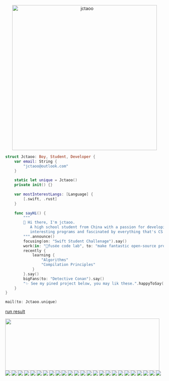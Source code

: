 <p align="center">
  <img width="460" src="https://user-images.githubusercontent.com/42663875/114281093-ef7da100-9a6e-11eb-85b4-16374424bf42.png" alt="jctaoo">
</p>

```swift
struct Jctaoo: Boy, Student, Developer {
    var email: String {
        "jctaoo@outlook.com"
    }
    
    static let unique = Jctaoo()
    private init() {}
    
    var mostInterestLangs: [Language] {
        [.swift, .rust]
    }
    
    func sayHi() {
        """
        👋 Hi there, I'm jctaoo.
           A high school student from China with a passion for developing some
           interesting programs and fascinated by everything that's CS related.
        """.announce()
        focusing(on: "Swift Student Challenage").say()
        work(in: "🚀fusée code lab", to: "make fantastic open-source programs").say()
        recently {
            learning {
                "Algorithms"
                "Compilation Principles"
            }
        }.say()
        bigFans(to: "Detective Conan").say()
        "✨ See my pined project below, you may lik these.".happyToSay()
    }
}

mail(to: Jctaoo.unique)

```
[run result](./result.md)

<p>
  <img align="left" width="490" height="165" src="https://github-readme-stats.vercel.app/api?username=jctaoo&show_icons=true&hide_border=false"/>
  <p>
    <img src="https://img.shields.io/badge/-Swift-f9943a?style=flat-square&logo=swift&logoColor=white"/>
    <img src="https://img.shields.io/badge/-Dart-23A9F2?style=flat-square&logo=dart&logoColor=white"/>
    <img src="https://img.shields.io/badge/-Kotlin-FF9736?style=flat-square&logo=kotlin&logoColor=white"/>
    <img src="https://img.shields.io/badge/-TypeScript-3178c6?style=flat-square&logo=typescript&logoColor=white"/>
    <img src="https://img.shields.io/badge/-JavaScript-yellow?style=flat-square&logo=javascript&logoColor=white"/>
    <img src="https://img.shields.io/badge/-Golang-07acd7?style=flat-square&logo=go&logoColor=white"/>
    <img src="https://img.shields.io/badge/-C++-00599C?style=flat-square&logo=c&logoColor=white"/>
    <img src="https://img.shields.io/badge/-java-E34A86?style=flat-square&logo=java&logoColor=white"/>
    <img src="https://img.shields.io/badge/-Python-244a6c?style=flat-square&logo=Python&logoColor=white"/>
    <img src="https://img.shields.io/badge/-React-blue?style=flat-square&logo=react&logoColor=white"/>
    <img src="https://img.shields.io/badge/-Vue-42B883?style=flat-square&logo=Vue.js&logoColor=white"/>
    <img src="https://img.shields.io/badge/-Nodejs-74ad63?style=flat-square&logo=Node.js&logoColor=white"/>
    <img src="https://img.shields.io/badge/-Electron-2b2f3b?style=flat-square&logo=electron&logoColor=white"/>
    <img src="https://img.shields.io/badge/-Flutter-blue?style=flat-square&logo=flutter&logoColor=white"/>
    <img src="https://img.shields.io/badge/-Gatsby-633294?style=flat-square&logo=gatsby&logoColor=white"/>
    <img src="https://img.shields.io/badge/-Spring-green?style=flat-square&logo=spring&logoColor=white"/>
    <img src="https://img.shields.io/badge/-Realm-59579d?style=flat-square&logo=realm&logoColor=white"/>
    <img src="https://img.shields.io/badge/-GraphQL-E10098?style=flat-square&logo=graphql&logoColor=white"/>
    <img src="https://img.shields.io/badge/-Redis-be2019?style=flat-square&logo=Redis&logoColor=white"/>
    <img src="https://img.shields.io/badge/-MySQL-F29111?style=flat-square&logo=mysql&logoColor=white"/>
    <img src="https://img.shields.io/badge/-MongoDB-3ea546?style=flat-square&logo=mongodb&logoColor=white"/>
    <img src="https://img.shields.io/badge/-Docker-0a68af?style=flat-square&logo=docker&logoColor=white"/>
    <img src="https://img.shields.io/badge/-Nginx-419b44?style=flat-square&logo=nginx&logoColor=white"/>
    <img src="https://img.shields.io/badge/-TravisCI-9b2328?style=flat-square&logo=travis&logoColor=white"/>
    <img src="https://img.shields.io/badge/-Sketch-FA6400?style=flat-square&logo=sketch&logoColor=white"/>
  </p>
</p>
<p>
  
<img width="0" heigth="0" src="https://visitor-badge.glitch.me/badge?page_id=jctaooprofile.jctaooprofile"/>
